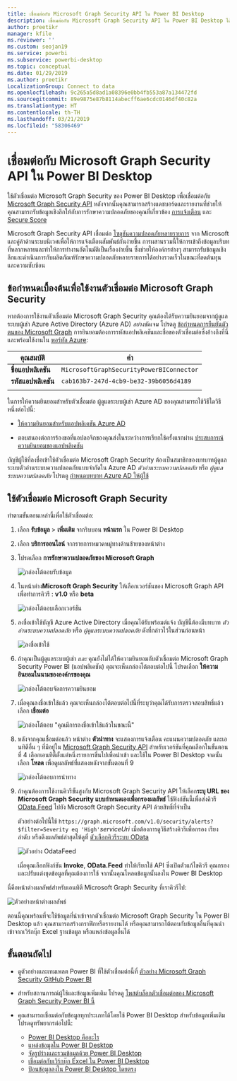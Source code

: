 ```yaml
---
title: เชื่อมต่อกับ Microsoft Graph Security API ใน Power BI Desktop
description: เชื่อมต่อกับ Microsoft Graph Security API ใน Power BI Desktop ได้อย่างง่ายดาย
author: preetikr
manager: kfile
ms.reviewer: ''
ms.custom: seojan19
ms.service: powerbi
ms.subservice: powerbi-desktop
ms.topic: conceptual
ms.date: 01/29/2019
ms.author: preetikr
LocalizationGroup: Connect to data
ms.openlocfilehash: 9c265a5d8ad1a08396e0bb4fb553a87a134472fd
ms.sourcegitcommit: 89e9875e87b8114abecff6ae6cdc0146df40c82a
ms.translationtype: HT
ms.contentlocale: th-TH
ms.lasthandoff: 03/21/2019
ms.locfileid: "58306469"
---
```

# <a name="connect-to-the-microsoft-graph-security-api-in-power-bi-desktop"></a>เชื่อมต่อกับ Microsoft Graph Security API ใน Power BI Desktop

ใช้ตัวเชื่อมต่อ Microsoft Graph Security ของ Power BI Desktop เพื่อเชื่อมต่อกับ [Microsoft Graph Security API](https://aka.ms/graphsecuritydocs) หลังจากนั้นคุณสามารถสร้างแดชบอร์ดและรายงานที่ช่วยให้คุณสามารถรับข้อมูลเชิงลึกให้กับการรักษาความปลอดภัยของคุณที่เกี่ยวข้อง [การแจ้งเตือน](https://docs.microsoft.com/graph/api/resources/alert?view=graph-rest-1.0) และ [Secure Score](https://docs.microsoft.com/graph/api/resources/securescores?view=graph-rest-beta)

Microsoft Graph Security API เชื่อมต่อ [โซลูชันความปลอดภัยหลายรายการ](https://aka.ms/graphsecurityalerts) จาก Microsoft และคู่ค้าด้านระบบนิเวศเพื่อให้การแจ้งเตือนสัมพันธ์กันง่ายขึ้น การผสานรวมนี้ให้การเข้าถึงข้อมูลบริบทที่หลากหลายและทำให้การทำงานอัตโนมัติเป็นเรื่องง่ายขึ้น ซึ่งช่วยให้องค์กรต่างๆ สามารถรับข้อมูลเชิงลึกและดำเนินการกับผลิตภัณฑ์รักษาความปลอดภัยหลายรายการได้อย่างรวดเร็วในขณะที่ลดต้นทุนและความซับซ้อน

## <a name="prerequisites-to-use-the-microsoft-graph-security-connector"></a>ข้อกำหนดเบื้องต้นเพื่อใช้งานตัวเชื่อมต่อ Microsoft Graph Security

หากต้องการใช้งานตัวเชื่อมต่อ Microsoft Graph Security คุณต้องได้รับความยินยอมจากผู้ดูแลระบบผู้เช่า Azure Active Directory (Azure AD) *อย่างชัดเจน* โปรดดู [ข้อกำหนดการยืนยันตัวตนของ Microsoft Graph](https://aka.ms/graphsecurityauth)
การยินยอมต้องการรหัสแอปพลิเคชันและชื่อของตัวเชื่อมต่อซึ่งอ้างถึงที่นี่และพร้อมใช้งานใน [พอร์ทัล Azure](https://portal.azure.com):

| คุณสมบัติ | ค่า |
|----------|-------|
| **ชื่อแอปพลิเคชัน** | `MicrosoftGraphSecurityPowerBIConnector` |
| **รหัสแอปพลิเคชัน** | `cab163b7-247d-4cb9-be32-39b6056d4189` |
|||

ในการให้ความยินยอมสำหรับตัวเชื่อมต่อ ผู้ดูแลระบบผู้เช่า Azure AD ของคุณสามารถใช้วิธีใดวิธีหนึ่งต่อไปนี้:

* [ให้ความยินยอมสำหรับแอปพลิเคชัน Azure AD](https://docs.microsoft.com/azure/active-directory/develop/v2-permissions-and-consent)

* ตอบสนองต่อการร้องขอที่แอปลอจิกของคุณส่งในระหว่างการเรียกใช้ครั้งแรกผ่าน [ประสบการณ์ความยินยอมของแอปพลิเคชัน](https://docs.microsoft.com/azure/active-directory/develop/application-consent-experience)
   
บัญชีผู้ใช้ที่ลงชื่อเข้าใช้ตัวเชื่อมต่อ Microsoft Graph Security ต้องเป็นสมาชิกของบทบาทผู้ดูแลระบบตัวอ่านระบบความปลอดภัยแบบจำกัดใน Azure AD *ตัวอ่านระบบความปลอดภัย* หรือ *ผู้ดูแลระบบความปลอดภัย* โปรดดู [กำหนดบทบาท Azure AD ให้ผู้ใช้](https://docs.microsoft.com/graph/security-authorization#assign-azure-ad-roles-to-users)

## <a name="using-the-microsoft-graph-security-connector"></a>ใช้ตัวเชื่อมต่อ Microsoft Graph Security

ทำตามขั้นตอนเหล่านี้เพื่อใช้ตัวเชื่อมต่อ:

1. เลือก **รับข้อมูล** > **เพิ่มเติม** จากริบบอน **หน้าแรก** ใน Power BI Desktop
2. เลือก **บริการออนไลน์** จากรายการหมวดหมู่ทางด้านซ้ายของหน้าต่าง
3. โปรดเลือก **การรักษาความปลอดภัยของ Microsoft Graph**

    ![กล่องโต้ตอบรับข้อมูล](media/desktop-connect-graph-security/GetData.PNG)
    
4. ในหน้าต่าง**Microsoft Graph Security** ให้เลือกเวอร์ชันของ Microsoft Graph API เพื่อทำการคิวรี : **v1.0** หรือ **beta**

    ![กล่องโต้ตอบเลือกเวอร์ชัน](media/desktop-connect-graph-security/selectVersion.PNG)
    
5. ลงชื่อเข้าใช้บัญชี Azure Active Directory เมื่อคุณได้รับพร้อมต์แจ้ง บัญชีนี้ต้องมีบทบาท *ตัวอ่านระบบความปลอดภัย* หรือ *ผู้ดูแลระบบความปลอดภัย* ดังที่กล่าวไว้ในส่วนก่อนหน้า

    ![ลงชื่อเข้าใช้](media/desktop-connect-graph-security/SignIn.PNG) 
    
6. ถ้าคุณเป็นผู้ดูแลระบบผู้เช่า *และ* คุณยังไม่ได้ให้ความยินยอมกับตัวเชื่อมต่อ Microsoft Graph Security Power BI (แอปพลิเคชัน) คุณจะเห็นกล่องโต้ตอบต่อไปนี้ โปรดเลือก **ให้ความยินยอมในนามขององค์กรของคุณ**

    ![กล่องโต้ตอบจัดการความยินยอม](media/desktop-connect-graph-security/AdminConsent.PNG)
    
7. เมื่อคุณลงชื่อเข้าใช้แล้ว คุณจะเห็นกล่องโต้ตอบต่อไปนี้ที่ระบุว่าคุณได้รับการตรวจสอบสิทธิ์แล้ว เลือก **เชื่อมต่อ**

    ![กล่องโต้ตอบ "คุณมีการลงชื่อเข้าใช้แล้วในขณะนี้"](media/desktop-connect-graph-security/SignedIn.PNG)
    
8. หลังจากคุณเชื่อมต่อแล้ว หน้าต่าง **ตัวนำทาง** จะแสดงการแจ้งเตือน คะแนนความปลอดภัย และเอนทิตีอื่น ๆ ที่มีอยู่ใน [Microsoft Graph Security API](https://aka.ms/graphsecuritydocs) สำหรับเวอร์ชันที่คุณเลือกในขั้นตอนที่ 4 เลือกเอนทิตี้ตั้งแต่หนึ่งรายการขึ่นไปเพื่อนำเข้า และใช้ใน Power BI Desktop จาดนั้น เลือก **โหลด** เพื่อดูผลลัพธ์ที่แสดงหลังจากขั้นตอนที่ 9

    ![กล่องโต้ตอบการนำทาง](media/desktop-connect-graph-security/NavTable.PNG)
    
9. ถ้าคุณต้องการใช้งานคิวรีขั้นสูงกับ Microsoft Graph Security API ให้เลือก**ระบุ URL ของ Microsoft Graph Security แบบกำหนดเองเพื่อกรองผลลัพธ์** ใช้ฟังก์ชันนี้เพื่อส่งคิวรี [OData.Feed](https://docs.microsoft.com/power-bi/desktop-connect-odata) ไปยัง Microsoft Graph Security API ด้วยสิทธิ์ที่จำเป็น

   ตัวอย่างต่อไปนี้ใช้ `https://graph.microsoft.com/v1.0/security/alerts?$filter=Severity eq 'High'`*serviceUri* เมื่อต้องการดูวิธีสร้างคิวรีเพื่อกรอง เรียงลำดับ หรือดึงผลลัพธ์ล่าสุดให้ดูที่ [ตัวเลือกคิวรีระบบ OData](https://docs.microsoft.com/graph/query-parameters)

   ![ตัวอย่าง OdataFeed](media/desktop-connect-graph-security/ODataFeed.PNG)
    
   เมื่อคุณเลือกฟังก์ชัน **Invoke**, **OData.Feed** ทำให้เรียกใช้ API ซึ่งเปิดตัวแก้ไขคิวรี คุณกรองและปรับแต่งชุดข้อมูลที่คุณต้องการใช้ จากนั้นคุณโหลดข้อมูลนั้นลงใน Power BI Desktop

นี่คือหน้าต่างผลลัพธ์สำหรับเอนทิตี Microsoft Graph Security ที่เราคิวรีไป:

   ![ตัวอย่างหน้าต่างผลลัพธ์](media/desktop-connect-graph-security/Result.PNG)
    

ตอนนี้คุณพร้อมที่จะใช้ข้อมูลที่นำเข้าจากตัวเชื่อมต่อ Microsoft Graph Security ใน Power BI Desktop แล้ว คุณสามารถสร้างกราฟิกหรือรายงานได้ หรือคุณสามารถโต้ตอบกับข้อมูลอื่นที่คุณนำเข้าจากเวิร์กบุ๊ก Excel ฐานข้อมูล หรือแหล่งข้อมูลอื่นได้

## <a name="next-steps"></a>ขั้นตอนถัดไป
* ดูตัวอย่างและเทมเพลต Power BI ที่ใช้ตัวเชื่อมต่อนี้ที่ [ตัวอย่าง Microsoft Graph Security GitHub Power BI](https://aka.ms/graphsecuritypowerbiconnectorsamples)

* สำหรับสถานการณ์ผู้ใช้และข้อมูลเพิ่มเติม โปรดดู [โพสต์บล็อกตัวเชื่อมต่อของ Microsoft Graph Security Power BI นี้](https://aka.ms/graphsecuritypowerbiconnectorblogpost)

* คุณสามารถเชื่อมต่อกับข้อมูลทุกประเภทได้โดยใช้ Power BI Desktop สำหรับข้อมูลเพิ่มเติม โปรดดูทรัพยากรต่อไปนี้:

    * [Power BI Desktop คืออะไร](desktop-what-is-desktop.md)
    * [แหล่งข้อมูลใน Power BI Desktop](desktop-data-sources.md)
    * [จัดรูปร่างและรวมข้อมูลด้วย Power BI Desktop](desktop-shape-and-combine-data.md)
    * [เชื่อมต่อกับเวิร์กบุ๊ก Excel ใน Power BI Desktop](desktop-connect-excel.md)
    * [ป้อนข้อมูลลงใน Power BI Desktop โดยตรง](desktop-enter-data-directly-into-desktop.md)
